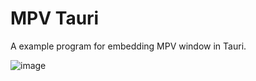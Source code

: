 # MPV Tauri

A example program for embedding MPV window in Tauri.

![image](https://github.com/user-attachments/assets/b5590de4-75c6-4cea-ab54-b5c397bcf9e6)
